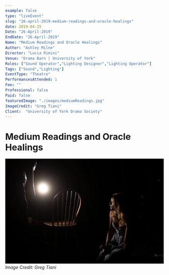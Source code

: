 ```yaml
---
example: false
type: "liveEvent"
slug: "26-april-2019-medium-readings-and-oracle-healings"
date: 2019-04-25
Date: "26-April-2019"
EndDate: "26-April-2019"
Name: "Medium Readings and Oracle Healings"
Author: "Ashley Milne"
Director: "Lucia Rimini"
Venue: "Drama Barn | University of York"
Roles: ["Sound Operator","Lighting Designer","Lighting Operator"]
Tags: ["Sound","Lighting"]
EventType: "Theatre"
PerformancesAttended: 1
Fee: ""
Professional: false
Paid: false
featuredImage: "./images/mediumReadings.jpg"
ImageCredit: "Greg Tiani"
Client:  "University of York Drama Society"
---
```


# Medium Readings and Oracle Healings

![Image by Greg Tiani](./images/mediumReadings.jpg)
*Image Credit: Greg Tiani*

